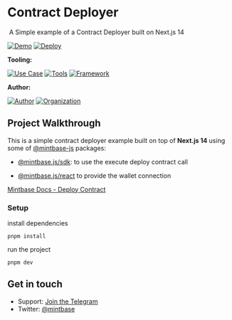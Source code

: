 
# Contract Deployer
<img src="https://i.imgur.com/CkxzRfq.png" alt="cover_image" width="0" />
A Simple example of a Contract Deployer built on Next.js 14

[![Demo](https://img.shields.io/badge/Demo-Visit%20Demo-brightgreen)](https://contract-deployer-template.mintbase.xyz/)
[![Deploy](https://img.shields.io/badge/Deploy-Deploy%20Now-blue)](https://vercel.com/new/clone?repository-url=https%3A%2F%2Fgithub.com%2FMintbase%2Ftemplates%2Ftree%2Fmain%2Fcontract-deployer)

**Tooling:**

[![Use Case](https://img.shields.io/badge/Use%20Case-Contract%20Deployer-blue)](#)
[![Tools](https://img.shields.io/badge/Tools-@mintbase.js/sdk%2C@mintbase.js/react%2C@mintbase.js/data%2C%20Arweave%2C%20Mintbase%20Wallet-blue)](#)
[![Framework](https://img.shields.io/badge/Framework-Next.js%2014-blue)](#)

**Author:**

[![Author](https://img.shields.io/twitter/follow/sainthiago_?style=social&logo=twitter)](https://twitter.com/sainthiago_) [![Organization](https://img.shields.io/badge/Mintbase-blue)](https://www.mintbase.xyz)

## Project Walkthrough

This is a simple contract deployer example built on top of **Next.js 14** using some of [@mintbase-js](https://github.com/Mintbase/mintbase-js) packages:

- [@mintbase.js/sdk](https://github.com/Mintbase/mintbase-js/tree/beta/packages/sdk): to use the execute deploy contract call

- [@mintbase.js/react](https://github.com/Mintbase/mintbase-js/tree/beta/packages/react) to provide the wallet connection

[Mintbase Docs - Deploy Contract](https://docs.mintbase.xyz/dev/mintbase-sdk-ref/sdk/deploycontract)
  
### Setup

install dependencies
```
pnpm install
```

run the project
```
pnpm dev

```


## Get in touch

- Support: [Join the Telegram](https://tg.me/mintdev)
- Twitter: [@mintbase](https://twitter.com/mintbase)

<img src="https://i.imgur.com/6amZQIl.png" alt="detail_image" width="0" />
